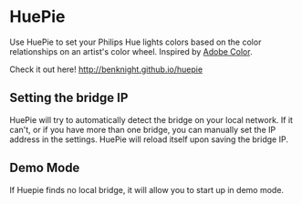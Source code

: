 # HuePie

Use HuePie to set your Philips Hue lights colors based on the color relationships on an artist's color wheel. Inspired by [Adobe Color](https://color.adobe.com).

Check it out here! http://benknight.github.io/huepie

## Setting the bridge IP

HuePie will try to automatically detect the bridge on your local network.  If it can't, or if you have more than one bridge, you can manually set the IP address in the settings.  HuePie will reload itself upon saving the bridge IP.

## Demo Mode

If Huepie finds no local bridge, it will allow you to start up in demo mode.
